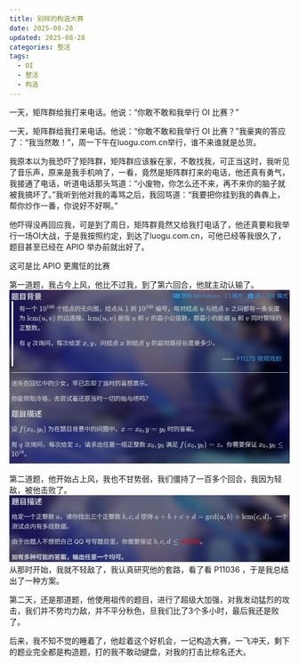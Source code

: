 ```yaml
---
title: 别样的构造大赛
date: 2025-08-28
updated: 2025-08-28
categories: 整活
tags:
  - OI
  - 整活
  - 构造
---
```


一天，矩阵群给我打来电话。他说：“你敢不敢和我举行 OI 比赛？”

<!-- more -->

一天，矩阵群给我打来电话。他说：“你敢不敢和我举行 OI 比赛？”我豪爽的答应了：“我当然敢！”，周一下午在luogu.com.cn举行，谁不来谁就是怂货。

我原本以为我恐吓了矩阵群，矩阵群应该躲在家，不敢找我，可正当这时，我听见了音乐声，原来是我手机响了，一看，竟然是矩阵群打来的电话，他还真有勇气，我接通了电话，听道电话那头骂道：“小废物，你怎么还不来，再不来你的脑子就被我搞坏了。”我听到他对我的毒骂之后，我回骂道：“我要把你挂到我的犇犇上，帮你炒作一番，你说好不好啊。”

他吓得没再回应我，可是到了周日，矩阵群竟然又给我打电话了，他还真要和我举行一场OI大战，于是我按照约定，到达了luogu.com.cn，可他已经等我很久了，题目甚至已经在 APIO 举办前就出好了。

这可是比 APIO 更魔怔的比赛

第一道题，我占今上风，他比不过我，到了第六回合，他就主动认输了。
![](./1.png)

第二道题，他开始占上风，我也不甘势弱，我们僵持了一百多个回合，我因为轻敌，被他击败了。
![](./2.png)
从那时开始，我就不轻敌了，我认真研究他的套路，看了看 P11036 ，于是我总结出了一种方案。

第二天，还是那道题，他使用祖传的题目，进行了超级大加强，对我发动猛烈的攻击，我们并不势均力敌，并不平分秋色，旦我们比了3个多小时，最后我还是败了。

后来，我不知不觉的睡着了，他趁着这个好机会，一记构造大赛，一飞冲天，剩下的题业完全都是构造题，打的我不敢动键盘，对我的打击比棕名还大。